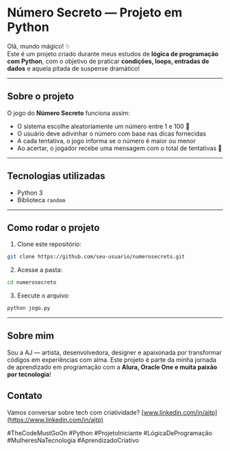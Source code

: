 # Número Secreto — Projeto em Python

Olá, mundo mágico! ✨  
Este é um projeto criado durante meus estudos de **lógica de programação com Python**, com o objetivo de praticar **condições, loops, entradas de dados** e aquela pitada de suspense dramático!

---

##  Sobre o projeto

O jogo do **Número Secreto** funciona assim:
- O sistema escolhe aleatoriamente um número entre 1 e 100 🔐  
- O usuário deve adivinhar o número com base nas dicas fornecidas  
- A cada tentativa, o jogo informa se o número é maior ou menor  
- Ao acertar, o jogador recebe uma mensagem com o total de tentativas 🎉

---

## Tecnologias utilizadas

- Python 3  
- Biblioteca `random`  


---

## Como rodar o projeto

1. Clone este repositório:
```bash
git clone https://github.com/seu-usuario/numerosecreto.git
````

2. Acesse a pasta:

```bash
cd numerosecreto
```

3. Execute o arquivo:

```bash
python jogo.py
```

---

## Sobre mim

Sou a AJ — artista, desenvolvedora, designer e apaixonada por transformar códigos em experiências com alma.
Este projeto é parte da minha jornada de aprendizado em programação com a **Alura, Oracle One e muita paixão por tecnologia**!



## Contato

Vamos conversar sobre tech com criatividade?
[www.linkedin.com/in/ajtp](https://www.linkedin.com/in/ajtp)



#TheCodeMustGoOn #Python #ProjetoIniciante #LógicaDeProgramação #MulheresNaTecnologia #AprendizadoCriativo



